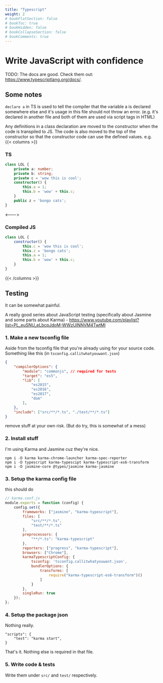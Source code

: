 ```yaml
---
title: "Typescript"
weight: 2
# bookFlatSection: false
# bookToc: true
# bookHidden: false
# bookCollapseSection: false
# bookComments: true
---
```

# Write JavaScript with confidence
TODO: The docs are good. Check them out: https://www.typescriptlang.org/docs/.

## Some notes
`declare a` in TS is used to tell the compiler that the variable a is declared somewhere else and it's
usage in this file should not throw an error.
(e.g. it's declared in another file and both of them are used via script tags in HTML)

Any definitions in a class declaration are moved to the constructor when the code is transpiled to JS.
The code is also moved to the top of the constructor so that the constructor code can use the defined values.
e.g.
{{< columns >}}
### TS
```ts
class LOL {
    private a: number;
    private b: string;
    private c = 'wow this is cool';
    constructor() {
        this.a = 1;
        this.b = 'wow' + this.c;
    }
    public z = 'bongo cats';
}
```
<--->
### Compiled JS
```js
class LOL {
    constructor() {
        this.c = 'wow this is cool';
        this.z = 'bongo cats';
        this.a = 1;
        this.b = 'wow' + this.c;
    }
}
```
{{< /columns >}}

## Testing
It can be somewhat painful.

A really good series about JavaScript testing (specifically about Jasmine and some parts about Karma) - <https://www.youtube.com/playlist?list=PL_euSNU_eLbcpJdoM-WWzUlNNVM4TwtMl>

### 1. Make a new tsconfig file
Aside from the tsconfig file that you're already using for your source code.
Something like this (in `tsconfig.callitwhatyouwant.json`)
```json
{
    "compilerOptions": {
        "module": "commonjs", // required for tests
        "target": "es5",
        "lib": [
            "es2015",
            "es2016",
            "es2017",
            "dom"
        ],
    },
    "include": ["src/**/*.ts", "./test/**/*.ts"]
}
```
remove stuff at your own risk. (But do try, this is somewhat of a mess)

### 2. Install stuff
I'm using Karma and Jasmine cuz they're nice.
```
npm i -D karma karma-chrome-launcher karma-spec-reporter
npm i -D typescript karma-typescipt karma-typescript-es6-transform
npm i -D jasmine-core @types/jasmine karma-jasmine
```

### 3. Setup the karma config file
this should do
```js
// karma.conf.js
module.exports = function (config) {
    config.set({
        frameworks: ["jasmine", "karma-typescript"],
        files: [
            "src/**/*.ts",
            "test/**/*.ts"
        ],
        preprocessors: {
            "**/*.ts": "karma-typescript"
        },
        reporters: ["progress", "karma-typescript"],
        browsers: ["Chrome"],
        karmaTypescriptConfig: {
            tsconfig: 'tsconfig.callitwhatyouwant.json',
            bundlerOptions: {
                transforms: [
                    require("karma-typescript-es6-transform")()
                ]
            }
        },
        singleRun: true
    });
};
```

### 4. Setup the package json
Nothing really.
```
"scripts": {
    "test": "karma start",
}
```
That's it. Nothing else is required in that file.

### 5. Write code & tests
Write them under `src/` and `test/` respectively.